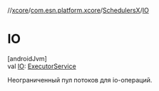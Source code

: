 //[xcore](../../../index.md)/[com.esn.platform.xcore](../index.md)/[SchedulersX](index.md)/[IO](-i-o.md)

# IO

[androidJvm]\
val [IO](-i-o.md): [ExecutorService](https://developer.android.com/reference/kotlin/java/util/concurrent/ExecutorService.html)

Неограниченный пул потоков для io-операций.
